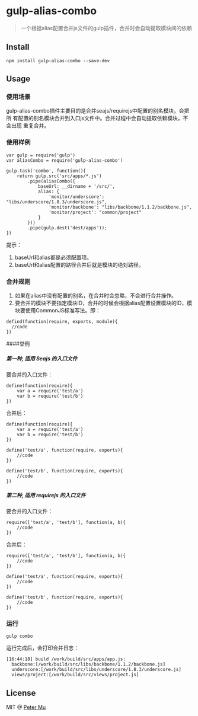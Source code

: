 # gulp-alias-combo

> 一个根据alias配置合并js文件的gulp插件，合并时会自动提取模块间的依赖

## Install

```
npm install gulp-alias-combo --save-dev
```

## Usage

### 使用场景

gulp-alias-combo插件主要目的是合并seajs/requirejs中配置的别名模块，会把所
有配置的别名模块合并到入口js文件中。合并过程中会自动提取依赖模块，不会出现
重复合并。

### 使用样例

```
var gulp = require('gulp')
var aliasCombo = require('gulp-alias-combo')
    
gulp.task('combo', function(){
    return gulp.src('src/apps/*.js')
        .pipe(aliasCombo({
            baseUrl: __dirname + '/src/',
            alias: {
                'monitor/underscore': "libs/underscore/1.8.3/underscore.js",
                'monitor/backbone': "libs/backbone/1.1.2/backbone.js",
                'monitor/project': "common/project"
            }
        }))
        .pipe(gulp.dest('dest/apps'));
})
```
提示：

1. baseUrl和alias都是必须配置项。
2. baseUrl和alias配置的路径合并后就是模块的绝对路径。

### 合并规则

1. 如果在alias中没有配置的别名，在合并时会忽略，不会进行合并操作。
2. 要合并的模块不要指定模块ID，合并的时候会根据alias配置设置模块的ID，模块要使用CommonJS标准写法。即：
```
defind(function(require, exports, module){
  //code
})
```
####举例

##### 第一种, 适用 Seajs 的入口文件

要合并的入口文件：

```
define(function(require){
    var a = require('test/a')
    var b = require('test/b')
})
```
合并后：

```
define(function(require){
    var a = require('test/a')
    var b = require('test/b')
})

define('test/a', function(require, exports){
    //code
})

define('test/b', function(require, exports){
    //code
})
```

##### 第二种, 适用 requirejs 的入口文件

要合并的入口文件：

```
require(['test/a', 'test/b'], function(a, b){
    //code
})
```
合并后：

```
require(['test/a', 'test/b'], function(a, b){
    //code
})

define('test/a', function(require, exports){
    //code
})

define('test/b', function(require, exports){
    //code
})
```

### 运行
```
gulp combo
```
运行完成后，会打印合并日志：
```
[16:44:18] build /work/build/src/apps/app.js:
  backbone:[/work/build/src/libs/backbone/1.1.2/backbone.js]
  underscore:[/work/build/src/libs/underscore/1.8.3/underscore.js]
  views/project:[/work/build/src/views/project.js]
```


## License

MIT @ [Peter Mu](https://github.com/PeterMu)
